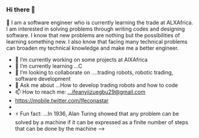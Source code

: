 ### Hi there 👋
  👀 I am a software engineer who is currently learning the trade at ALXAfrica. I am interested in solving problems through writing codes and designing software. I know that new problems are nothing but the possibilities of learning something new. I also know that facing many technical problems can broaden my technical knowledge and make me a better engineer.
- 🔭 I’m currently working on some projects at AlXAfrica
- 🌱 I’m currently learning ...C
- 👯 I’m looking to collaborate on ....trading robots, robotic trading, software development
- 💬 Ask me about ...How to develop trading robots and how to code
- 📫 How to reach me: ...ifeanyiizuegbu29@gmail.com
- https://mobile.twitter.com/Ifeconastar
- 
- ⚡ Fun fact: ...In 1936, Alan Turing showed that any problem can be solved by a machine if it can be expressed as a finite number of steps that can be done by the machine
-->
